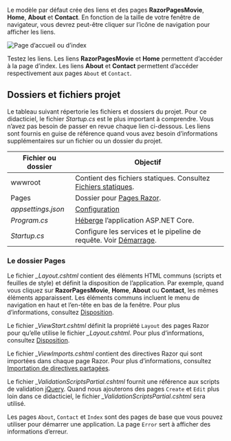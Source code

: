 Le modèle par défaut crée des liens et des pages **RazorPagesMovie**, **Home**, **About** et **Contact**. En fonction de la taille de votre fenêtre de navigateur, vous devrez peut-être cliquer sur l’icône de navigation pour afficher les liens.

![Page d’accueil ou d’index](../../tutorials/razor-pages/razor-pages-start/_static/home2.png)

Testez les liens. Les liens **RazorPagesMovie** et **Home** permettent d’accéder à la page d’index. Les liens **About** et **Contact** permettent d’accéder respectivement aux pages `About` et `Contact`.

## <a name="project-files-and-folders"></a>Dossiers et fichiers projet

Le tableau suivant répertorie les fichiers et dossiers du projet. Pour ce didacticiel, le fichier *Startup.cs* est le plus important à comprendre. Vous n’avez pas besoin de passer en revue chaque lien ci-dessous. Les liens sont fournis en guise de référence quand vous avez besoin d’informations supplémentaires sur un fichier ou un dossier du projet.

| Fichier ou dossier              | Objectif |
| ----------------- | ------------ | 
| wwwroot | Contient des fichiers statiques. Consultez [Fichiers statiques](xref:fundamentals/static-files). |
| Pages | Dossier pour [Pages Razor](xref:mvc/razor-pages/index). | 
| *appsettings.json* | [Configuration](xref:fundamentals/configuration/index) |
| *Program.cs* | [Héberge](xref:fundamentals/host/index) l’application ASP.NET Core.|
| *Startup.cs* | Configure les services et le pipeline de requête. Voir [Démarrage](xref:fundamentals/startup).|

### <a name="the-pages-folder"></a>Le dossier Pages

Le fichier *_Layout.cshtml* contient des éléments HTML communs (scripts et feuilles de style) et définit la disposition de l’application. Par exemple, quand vous cliquez sur **RazorPagesMovie**, **Home**, **About** ou **Contact**, les mêmes éléments apparaissent. Les éléments communs incluent le menu de navigation en haut et l’en-tête en bas de la fenêtre. Pour plus d’informations, consultez [Disposition](xref:mvc/views/layout).

Le fichier *_ViewStart.cshtml* définit la propriété `Layout` des pages Razor pour qu’elle utilise le fichier *_Layout.cshtml*. Pour plus d’informations, consultez [Disposition](xref:mvc/views/layout).

Le fichier *_ViewImports.cshtml* contient des directives Razor qui sont importées dans chaque page Razor. Pour plus d’informations, consultez [Importation de directives partagées](xref:mvc/views/layout#importing-shared-directives).

Le fichier *_ValidationScriptsPartial.cshtml* fournit une référence aux scripts de validation [jQuery](https://jquery.com/). Quand nous ajouterons des pages `Create` et `Edit` plus loin dans ce didacticiel, le fichier *_ValidationScriptsPartial.cshtml* sera utilisé.

Les pages `About`, `Contact` et `Index` sont des pages de base que vous pouvez utiliser pour démarrer une application. La page `Error` sert à afficher des informations d’erreur.